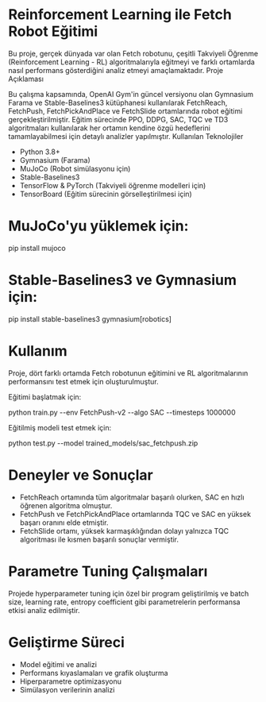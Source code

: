 # Reinforcement Learning ile Fetch Robot Eğitimi

Bu proje, gerçek dünyada var olan Fetch robotunu, çeşitli Takviyeli Öğrenme (Reinforcement Learning - RL) algoritmalarıyla eğitmeyi ve farklı ortamlarda nasıl performans gösterdiğini analiz etmeyi amaçlamaktadır.
Proje Açıklaması

Bu çalışma kapsamında, OpenAI Gym'in güncel versiyonu olan Gymnasium Farama ve Stable-Baselines3 kütüphanesi kullanılarak FetchReach, FetchPush, FetchPickAndPlace ve FetchSlide ortamlarında robot eğitimi gerçekleştirilmiştir. Eğitim sürecinde PPO, DDPG, SAC, TQC ve TD3 algoritmaları kullanılarak her ortamın kendine özgü hedeflerini tamamlayabilmesi için detaylı analizler yapılmıştır.
Kullanılan Teknolojiler

- Python 3.8+
- Gymnasium (Farama)
- MuJoCo (Robot simülasyonu için)
- Stable-Baselines3
- TensorFlow & PyTorch (Takviyeli öğrenme modelleri için)
- TensorBoard (Eğitim sürecinin görselleştirilmesi için)

# MuJoCo'yu yüklemek için:

pip install mujoco

# Stable-Baselines3 ve Gymnasium için:

pip install stable-baselines3 gymnasium[robotics]

# Kullanım

Proje, dört farklı ortamda Fetch robotunun eğitimini ve RL algoritmalarının performansını test etmek için oluşturulmuştur.

Eğitimi başlatmak için:

python train.py --env FetchPush-v2 --algo SAC --timesteps 1000000

Eğitilmiş modeli test etmek için:

python test.py --model trained_models/sac_fetchpush.zip

# Deneyler ve Sonuçlar

- FetchReach ortamında tüm algoritmalar başarılı olurken, SAC en hızlı öğrenen algoritma olmuştur.
- FetchPush ve FetchPickAndPlace ortamlarında TQC ve SAC en yüksek başarı oranını elde etmiştir.
- FetchSlide ortamı, yüksek karmaşıklığından dolayı yalnızca TQC algoritması ile kısmen başarılı sonuçlar vermiştir.

# Parametre Tuning Çalışmaları

Projede hyperparameter tuning için özel bir program geliştirilmiş ve batch size, learning rate, entropy coefficient gibi parametrelerin performansa etkisi analiz edilmiştir.
# Geliştirme Süreci

- Model eğitimi ve analizi
- Performans kıyaslamaları ve grafik oluşturma
- Hiperparametre optimizasyonu
- Simülasyon verilerinin analizi
